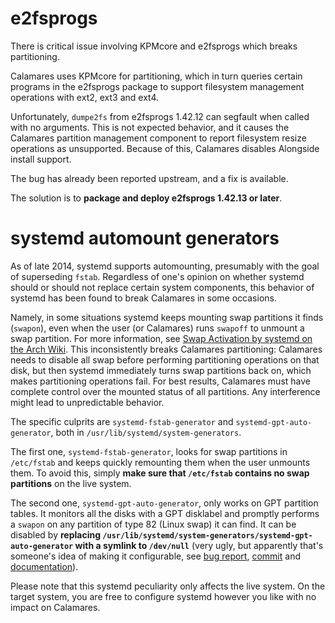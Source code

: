# e2fsprogs

There is critical issue involving KPMcore and e2fsprogs which breaks partitioning.

Calamares uses KPMcore for partitioning, which in turn queries certain programs in the e2fsprogs package to support filesystem management operations with ext2, ext3 and ext4.

Unfortunately, `dumpe2fs` from e2fsprogs 1.42.12 can segfault when called with no arguments. This is not expected behavior, and it causes the Calamares partition management component to report filesystem resize operations as unsupported. Because of this, Calamares disables Alongside install support.

The bug has already been reported upstream, and a fix is available.

The solution is to **package and deploy e2fsprogs 1.42.13 or later**.

# systemd automount generators

As of late 2014, systemd supports automounting, presumably with the goal of superseding `fstab`. Regardless of one's opinion on whether systemd should or should not replace certain system components, this behavior of systemd has been found to break Calamares in some occasions.

Namely, in some situations systemd keeps mounting swap partitions it finds (`swapon`), even when the user (or Calamares) runs `swapoff` to unmount a swap partition. For more information, see [Swap Activation by systemd on the Arch Wiki](https://wiki.archlinux.org/index.php/swap#Activation_by_systemd). This inconsistently breaks Calamares partitioning: Calamares needs to disable all swap before performing partitioning operations on that disk, but then systemd immediately turns swap partitions back on, which makes partitioning operations fail. For best results, Calamares must have complete control over the mounted status of all partitions. Any interference might lead to unpredictable behavior.

The specific culprits are `systemd-fstab-generator` and `systemd-gpt-auto-generator`, both in `/usr/lib/systemd/system-generators`.

The first one, `systemd-fstab-generator`, looks for swap partitions in `/etc/fstab` and keeps quickly remounting them when the user unmounts them. To avoid this, simply **make sure that `/etc/fstab` contains no swap partitions** on the live system.

The second one, `systemd-gpt-auto-generator`, only works on GPT partition tables. It monitors all the disks with a GPT disklabel and promptly performs a `swapon` on any partition of type 82 (Linux swap) it can find. It can be disabled by **replacing `/usr/lib/systemd/system-generators/systemd-gpt-auto-generator` with a symlink to `/dev/null`** (very ugly, but apparently that's someone's idea of making it configurable, see [bug report](https://bugs.freedesktop.org/show_bug.cgi?id=87230), [commit](https://cgit.freedesktop.org/systemd/systemd/commit/?id=e801700e9a) and [documentation](https://www.freedesktop.org/software/systemd/man/systemd-gpt-auto-generator.html)).

Please note that this systemd peculiarity only affects the live system. On the target system, you are free to configure systemd however you like with no impact on Calamares.